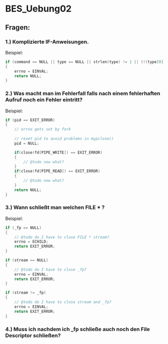 # BES_Uebung02

## Fragen:

### 1.) Komplizierte IF-Anweisungen.
Beispiel:
```C
if (command == NULL || type == NULL || strlen(type) != 1 || (!(type[0] == 'w' || type[0] == 'r')))
{
	errno = EINVAL;
	return NULL;
}
```

### 2.) Was macht man im Fehlerfall falls nach einem fehlerhaften Aufruf noch ein Fehler eintritt?
Beispiel:
```C
if (pid == EXIT_ERROR)
{
	// errno gets set by fork
	
	// reset pid to avoid problems in mypclose()
	pid = NULL;

	if(close(fd[PIPE_WRITE]) == EXIT_ERROR)
	{
		// @todo now what?
	}
	if(close(fd[PIPE_READ]) == EXIT_ERROR)
	{
		// @todo now what?
	}
	return NULL;
}
```

### 3.) Wann schließt man welchen FILE * ?
Beispiel:
```C
if (_fp == NULL)
{
	// @todo do I have to close FILE * stream?
	errno = ECHILD;
	return EXIT_ERROR;
}

if (stream == NULL)
{
	// @todo do I have to close _fp?
	errno = EINVAL;
	return EXIT_ERROR;
}

if (stream != _fp)
{
	// @todo do I have to close stream and _fp?
	errno = EINVAL;
	return EXIT_ERROR;
}
```

### 4.) Muss ich nachdem ich _fp schließe auch noch den File Descriptor schließen?